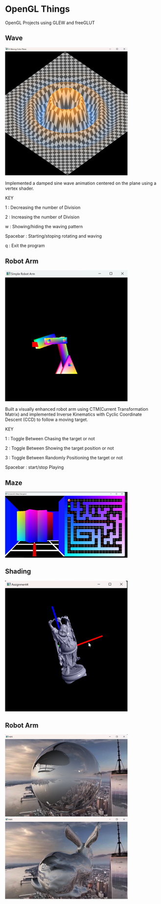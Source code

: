 # OpenGL Things
OpenGL Projects using GLEW and freeGLUT
## Wave
<img src="./images/wave.png" width="400"/>

Implemented a damped sine wave animation centered on the plane using a vertex shader.

KEY

1 : Decreasing the number of Division

2 : Increasing the number of Division

w : Showing/hiding the waving pattern

Spacebar : Starting/stoping rotating and waving

q : Exit the program

## Robot Arm
<img src="./images/robot_arm.png" width="400"/>

Built a visually enhanced robot arm using CTM(Current Transformation Matrix) and implemented Inverse Kinematics with Cyclic Coordinate Descent (CCD) to follow a moving target.

KEY 

1 : Toggle Between Chasing the target or not

2 : Toggle Between Showing the target position or not

3 : Toggle Between Randomly Positioning the target or not

Spacebar : start/stop Playing

## Maze
<img src="./images/maze.png" width="400"/>

## Shading
<img src="./images/budda_shading.png" width="400"/>

## Robot Arm
<img src="./images/spherical_map_sphere.png" width="400"/>
<img src="./images/spherical_map_bunny.png" width="400"/>
